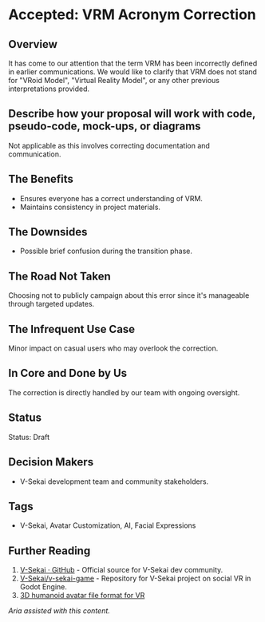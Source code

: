 # Accepted: VRM Acronym Correction

## Overview

It has come to our attention that the term VRM has been incorrectly defined in earlier communications. We would like to clarify that VRM does not stand for "VRoid Model", "Virtual Reality Model", or any other previous interpretations provided.

## Describe how your proposal will work with code, pseudo-code, mock-ups, or diagrams

Not applicable as this involves correcting documentation and communication.

## The Benefits

- Ensures everyone has a correct understanding of VRM.
- Maintains consistency in project materials.

## The Downsides

- Possible brief confusion during the transition phase.

## The Road Not Taken

Choosing not to publicly campaign about this error since it's manageable through targeted updates.

## The Infrequent Use Case

Minor impact on casual users who may overlook the correction.

## In Core and Done by Us

The correction is directly handled by our team with ongoing oversight.

## Status

Status: Draft <!-- Draft | Proposed | Rejected | Accepted | Deprecated | Superseded by -->

## Decision Makers

- V-Sekai development team and community stakeholders.

## Tags

- V-Sekai, Avatar Customization, AI, Facial Expressions

## Further Reading

1. [V-Sekai · GitHub](https://github.com/v-sekai) - Official source for V-Sekai dev community.
2. [V-Sekai/v-sekai-game](https://github.com/v-sekai/v-sekai-game) - Repository for V-Sekai project on social VR in Godot Engine.
3. [3D humanoid avatar file format for VR](https://vrm.dev/en/)

_Aria assisted with this content._
